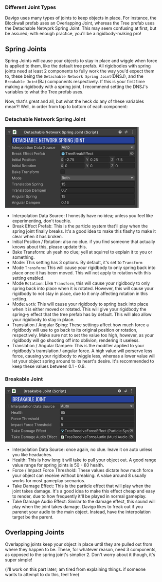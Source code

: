 ### Different Joint Types

Davigo uses many types of joints to keep objects in place. For instance, the Blockwall prefab uses an Overlapping Joint, whereas the Tree prefab uses the Detachable Netwprk Spring Joint. This may seem confusing at first, but be assured; with enough practice, you'll be a rigidbody-making pro!


## Spring Joints

Spring Joints will cause your objects to stay in place and wiggle when force is applied to them, like the default tree prefab. All rigidbodies with spring joints need at least 2 components to fully work the way you'd expect them to, these being the `Detachable Network Spring Joint`(DNSJ), and the `Breakable Joint`(BJ) components respectively. If this is your first time making a rigidbody with a spring joint, I recommend setting the DNSJ's variables to what the Tree prefab uses.

Now, that's great and all, but what the heck do any of these variables mean?! Well, in order from top to bottom of each component:

### Detachable Network Spring Joint

![DefaultTree](_media/joints/treepeefab.png)

 - Interpolation Data Source: I honestly have no idea; unless you feel like experimenting, don't touchie.
 - Break Effect Prefab: This is the particle system that'll play when the spring joint finally breaks. It's a good idea to make this flashy to make it clear when it has broken.
 - Initial Position / Rotation: also no clue. if you find someone that actually knows about this, please update this.
 - Bake Transform: uh yeah no clue; yell at squirrel to explain it to you or something.
 - Mode: This setting has 3 options. By default, it's set to `Transform`
 - Mode `Transform`: This will cause your rigidbody to only spring back into place once it has been moved. This will not apply to rotation with this setting enabled.
 - Mode `Rotation`: Like `Transform`, this will cause your rigidbody to only spring back into place when it is rotated. However, this will cause your rigidbody to not stay in place, due to it only affecting rotation in this setting.
 - Mode: `Both`: This will cause your rigidbody to spring back into place when it is either moved or rotated. This will give your rigidbody the spring-y effect that the tree prefab has by default. This will also allow your rigidbody to stay in place.
 - Translation / Angular Sping: These settings affect how much force a rigidbody will use to go back to its original position or rotation, respectively. Make sure not to set the value too high, however, as your rigidbody will go shooting off into oblivion, rendering it useless.
 - Translation / Angular Dampen: This is the modifier applied to your rigidbody's tramslation / angular force. A high value will perserve less force, causing your rigidbody to wiggle less, whereas a lower value will let your object spring around to its heart's desire. It's recommended to keep these values between 0.1 - 0.9.

### Breakable Joint

![BreakableJoint](_media/joints/breakablejoint.png)

 - Interpolation Data Source: once again, no clue. leave it on auto unless you like headaches.
 - Health: This is how long it will take to pull your object out. A good range value range for spring joints is 50 - 80 health.
 - Force / Impact Force Threshold: These values dictate how much force your object can receive without breaking. A value around 8 usually works for most gameplay scenarios.
 - Take Damage Effect: This is the particle effect that will play when the joint takes damage. It's a good idea to make this effect cheap and easy to render, due to how frequently it'll be played in normal gameplay.
 - Take Damage Audio Effect: Similar to the damage effect, this sound will play when the joint takes damage. Davigo likes to freak out if you parenet your audio to the main object. Instead, have the interpolation target be the parent.


## Overlapping Joints

Overlapping joints keep your object in place until they are pulled out from where they happen to be. These, for whatever reason, need 3 components, as opposed to the spring joint's simplier 2. Don't worry about it though, it's super simple!

(i'll work on this part later; am tired from explaining things. if someone wants to attempt to do this, feel free)
